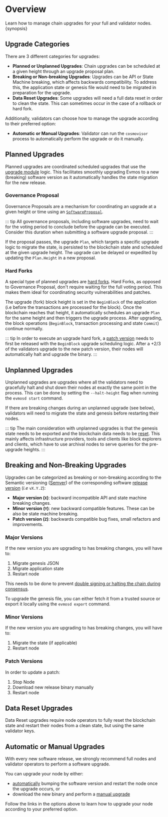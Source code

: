 <!--
order: 1
-->

# Overview

Learn how to manage chain upgrades for your full and validator nodes. {synopsis}

## Upgrade Categories

There are 3 different categories for upgrades:

- **Planned or Unplanned Upgrades**: Chain upgrades can be scheduled at a given height through an upgrade proposal plan.
- **Breaking or Non-breaking Upgrades**: Upgrades can be API or State Machine breaking, which affects backwards compatibility.
To address this, the application state or genesis file would need to be migrated in preparation for the upgrade.
- **Data Reset Upgrades**: Some upgrades will need a full data reset in order to clean the state.
This can sometimes occur in the case of a rollback or hard fork.

Additionally, validators can choose how to manage the upgrade according to their preferred option:

- **Automatic or Manual Upgrades**: Validator can run the `cosmovisor` process
to automatically perform the upgrade or do it manually.

## Planned Upgrades

Planned upgrades are coordinated scheduled upgrades
that use the [upgrade module](https://docs.evmos.org/modules/upgrade/) logic.
This facilitates smoothly upgrading Evmos to a new (breaking) software version
as it automatically handles the state migration for the new release.

### Governance Proposal

Governance Proposals are a mechanism for coordinating an upgrade at a given height or time
using an [`SoftwareProposal`](https://docs.evmos.org/modules/upgrade/01_concepts.html#proposal).

::: tip
All governance proposals, including software upgrades, need to wait for the voting period
to conclude before the upgrade can be executed.
Consider this duration when submitting a software upgrade proposal.
:::

If the proposal passes, the upgrade `Plan`, which targets a specific upgrade logic to migrate the state,
is persisted to the blockchain state and scheduled at the given upgrade height.
The upgrade can be delayed or expedited by updating the `Plan.Height` in a new proposal.

### Hard Forks

A special type of planned upgrades are [hard forks](./hard_fork.md).
Hard Forks, as opposed to Governance Proposal, don't require waiting for the full voting
period. This makes them ideal for coordinating security vulnerabilities and patches.

The upgrade (fork) block height is set in the `BeginBlock` of the application
(i.e before the transactions are processed for the block).
Once the blockchain reaches that height, it automatically schedules an upgrade `Plan` for the same height
and then triggers the upgrade process.
After upgrading, the block operations (`BeginBlock`, transaction processing and state `Commit`) continue normally.

::: tip
In order to execute an upgrade hard fork,
a [patch version](#patch-versions) needs to first be released with the `BeginBlock` upgrade scheduling logic.
After a +2/3 of the validators upgrade to the new patch version, their nodes will automatically halt and upgrade the binary.
:::

## Unplanned Upgrades

Unplanned upgrades are upgrades where all the validators need to gracefully halt and shut down their nodes
at exactly the same point in the process.
This can be done by setting the `--halt-height` flag when running the `evmosd start` command.

If there are breaking changes during an unplanned upgrade (see below),
validators will need to migrate the state and genesis before restarting their nodes.

::: tip
The main consideration with unplanned upgrades is that the genesis state needs to be exported
and the blockchain data needs to be [reset](#data-reset-upgrades).
This mainly affects infrastructure providers, tools and clients like block explorers and clients,
which have to use archival nodes to serve queries for the pre-upgrade heights.
:::

## Breaking and Non-Breaking Upgrades

Upgrades can be categorized as breaking or non-breaking according to the Semantic versioning
([Semver](https://semver.org/)) of the corresponding software [release version](https://github.com/evmos/evmos/releases)
(*i.e* `vX.Y.Z`):

- **Major version (`X`)**: backward incompatible API and state machine breaking changes.
- **Minor version (`Y`)**: new backward compatible features. These can be also be state machine breaking.
- **Patch version (`Z`)**: backwards compatible bug fixes, small refactors and improvements.

### Major Versions

If the new version you are upgrading to has breaking changes, you will have to:

1. Migrate genesis JSON
2. Migrate application state
3. Restart node

This needs to be done to prevent [double signing or halting the chain during consensus](https://docs.tendermint.com/master/spec/consensus/signing.html#double-signing).

To upgrade the genesis file, you can either fetch it from a trusted source
or export it locally using the `evmosd export` command.

### Minor Versions

If the new version you are upgrading to has breaking changes, you will have to:

1. Migrate the state (if applicable)
2. Restart node

### Patch Versions

In order to update a patch:

1. Stop Node
2. Download new release binary manually
3. Restart node

## Data Reset Upgrades

Data Reset upgrades require node operators to fully reset the blockchain state and restart their nodes from a clean
state, but using the same validator keys.

## Automatic or Manual Upgrades

With every new software release, we strongly recommend full nodes and validator operators to perform a software upgrade.

You can upgrade your node by either:

- [automatically](./automated.md) bumping the software version and restart the node once the upgrade occurs, or
- download the new binary and perform a [manual upgrade](./manual.md)

Follow the links in the options above to learn how to upgrade your node according to your preferred option.
